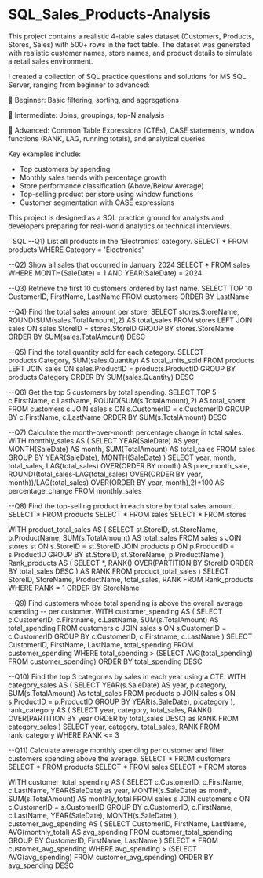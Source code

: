 # SQL_Sales_Products-Analysis
This project contains a realistic 4-table sales dataset (Customers, Products, Stores, Sales) with 500+ rows in the fact table. The dataset was generated with realistic customer names, store names, and product details to simulate a retail sales environment.

I created a collection of SQL practice questions and solutions for MS SQL Server, ranging from beginner to advanced:

🔹 Beginner: Basic filtering, sorting, and aggregations

🔹 Intermediate: Joins, groupings, top-N analysis

🔹 Advanced: Common Table Expressions (CTEs), CASE statements, window functions (RANK, LAG, running totals), and analytical queries

Key examples include:

- Top customers by spending
- Monthly sales trends with percentage growth
- Store performance classification (Above/Below Average)
- Top-selling product per store using window functions
- Customer segmentation with CASE expressions

This project is designed as a SQL practice ground for analysts and developers preparing for real-world analytics or technical interviews.

``SQL
--Q1) List all products in the ‘Electronics’ category.
SELECT * 
FROM
    products
WHERE
    Category = 'Electronics'

--Q2) Show all sales that occurred in January 2024
SELECT *
FROM
    sales
WHERE
    MONTH(SaleDate) = 1
    AND
    YEAR(SaleDate) = 2024

--Q3) Retrieve the first 10 customers ordered by last name.
SELECT TOP 10
    CustomerID,
    FirstName,
    LastName
FROM
    customers
ORDER BY
    LastName

--Q4) Find the total sales amount per store.
SELECT
    stores.StoreName,
    ROUND(SUM(sales.TotalAmount),2) AS total_sales
FROM
    stores
LEFT JOIN
    sales ON sales.StoreID = stores.StoreID
GROUP BY
    stores.StoreName
ORDER BY
    SUM(sales.TotalAmount) DESC

--Q5) Find the total quantity sold for each category.
SELECT
    products.Category,
    SUM(sales.Quantity) AS total_units_sold
FROM
    products
LEFT JOIN
    sales ON sales.ProductID = products.ProductID
GROUP BY
    products.Category
ORDER BY
    SUM(sales.Quantity) DESC

--Q6) Get the top 5 customers by total spending.
SELECT TOP 5
    c.FirstName,
    c.LastName,
    ROUND(SUM(s.TotalAmount),2) AS total_spent
FROM
    customers c
JOIN
    sales s ON s.CustomerID = c.CustomerID
GROUP BY
    c.FirstName,
    c.LastName
ORDER BY
   SUM(s.TotalAmount) DESC 

--Q7) Calculate the month-over-month percentage change in total sales.
WITH monthly_sales AS
(
    SELECT
        YEAR(SaleDate) AS year,
        MONTH(SaleDate) AS month,
        SUM(TotalAmount) AS total_sales
    FROM
        sales
    GROUP BY
        YEAR(SaleDate),
        MONTH(SaleDate)
)
SELECT
    year,
    month,
    total_sales,
    LAG(total_sales) OVER(ORDER BY month) AS prev_month_sale,
    ROUND((total_sales-LAG(total_sales) OVER(ORDER BY year, month))/LAG(total_sales) OVER(ORDER BY year, month),2)*100 AS percentage_change
FROM
    monthly_sales

--Q8) Find the top-selling product in each store by total sales amount.
SELECT * FROM products
SELECT * FROM sales
SELECT * FROM stores

WITH product_total_sales AS
(
    SELECT
        st.StoreID,
        st.StoreName,
        p.ProductName,
        SUM(s.TotalAmount) AS total_sales
    FROM
        sales s
    JOIN
        stores st ON s.StoreID = st.StoreID
    JOIN
        products p ON p.ProductID = s.ProductID
    GROUP BY
        st.StoreID,
        st.StoreName,
        p.ProductName
),
Rank_products AS
(
SELECT
    *,
    RANK() OVER(PARTITION BY StoreID ORDER BY total_sales DESC ) AS RANK
FROM
    product_total_sales
)
SELECT
    StoreID,
    StoreName,
    ProductName,
    total_sales,
    RANK
FROM
    Rank_products
WHERE
   RANK = 1
ORDER BY
    StoreName

--Q9) Find customers whose total spending is above the overall average spending 
-- per customer.
WITH customer_spending AS
(
    SELECT
        c.CustomerID,
        c.Firstname,
        c.LastName,
        SUM(s.TotalAmount) AS total_spending
    FROM
        customers c
    JOIN
        sales s ON s.CustomerID = c.CustomerID
    GROUP BY
        c.CustomerID,
        c.Firstname,
        c.LastName
)
SELECT
    CustomerID,
    FirstName,
    LastName,
    total_spending
FROM
    customer_spending
WHERE
    total_spending > (SELECT
                        AVG(total_spending) FROM customer_spending)
ORDER BY
    total_spending DESC

--Q10) Find the top 3 categories by sales in each year using a CTE.
WITH category_sales AS
(
    SELECT
        YEAR(s.SaleDate) AS year,
        p.category,
        SUM(s.TotalAmount) As total_sales
    FROM
        products p
    JOIN
        sales s ON s.ProductID = p.ProductID
    GROUP BY
        YEAR(s.SaleDate),
        p.category
),
rank_category AS
(
    SELECT
        year,
        category,
        total_sales,
        RANK() OVER(PARTITION BY year ORDER by total_sales DESC) as RANK
    FROM
        category_sales
)
SELECT
    year,
    category,
    total_sales,
    RANK
FROM
    rank_category
WHERE
    RANK <= 3

--Q11) Calculate average monthly spending per customer and filter customers spending above the average.
SELECT * FROM customers
SELECT * FROM products
SELECT * FROM sales
SELECT * FROM stores

WITH customer_total_spending AS
(
    SELECT
        c.CustomerID,
        c.FirstName,
        c.LastName,
        YEAR(SaleDate) as year,
        MONTH(s.SaleDate) as month,
        SUM(s.TotalAmount) AS monthly_total
    FROM
        sales s
    JOIN
        customers c ON c.CustomerID = s.CustomerID
    GROUP BY
        c.CustomerID,
        c.FirstName,
        c.LastName,
        YEAR(SaleDate),
        MONTH(s.SaleDate)
),
customer_avg_spending AS
(
    SELECT
        CustomerID,
        FirstName,
        LastName,
        AVG(monthly_total) AS avg_spending
    FROM
        customer_total_spending
    GROUP BY
        CustomerID,
        FirstName,
        LastName
)
SELECT
    *
FROM
    customer_avg_spending
WHERE
    avg_spending > (SELECT 
                        AVG(avg_spending) FROM customer_avg_spending)
ORDER BY
    avg_spending DESC

